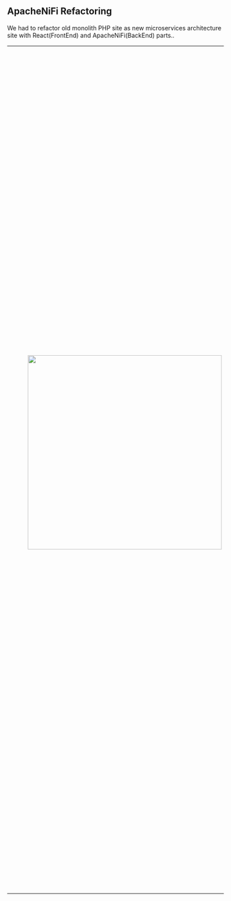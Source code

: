 ## ApacheNiFi Refactoring 

We had to refactor old monolith PHP site as new microservices architecture site with React(FrontEnd) and ApacheNiFi(BackEnd) parts..

<table><tbody><tr><td><figure class="image image_resized" style="width:91.12%;"><img src="https://33333.cdn.cke-cs.com/kSW7V9NHUXugvhoQeFaf/images/b07d1f22fb392ad73687af860901f34337c9bd8af518144c.png" srcset="https://33333.cdn.cke-cs.com/kSW7V9NHUXugvhoQeFaf/images/b07d1f22fb392ad73687af860901f34337c9bd8af518144c.png/w_131 131w, https://33333.cdn.cke-cs.com/kSW7V9NHUXugvhoQeFaf/images/b07d1f22fb392ad73687af860901f34337c9bd8af518144c.png/w_211 211w, https://33333.cdn.cke-cs.com/kSW7V9NHUXugvhoQeFaf/images/b07d1f22fb392ad73687af860901f34337c9bd8af518144c.png/w_291 291w, https://33333.cdn.cke-cs.com/kSW7V9NHUXugvhoQeFaf/images/b07d1f22fb392ad73687af860901f34337c9bd8af518144c.png/w_371 371w, https://33333.cdn.cke-cs.com/kSW7V9NHUXugvhoQeFaf/images/b07d1f22fb392ad73687af860901f34337c9bd8af518144c.png/w_451 451w" sizes="100vw" width="451"></figure></td><td><figure class="image image_resized" style="width:91.34%;"><img src="https://33333.cdn.cke-cs.com/kSW7V9NHUXugvhoQeFaf/images/bb1d35400286e05cbf5286d75e69fcedb1df69416de28635.png" srcset="https://33333.cdn.cke-cs.com/kSW7V9NHUXugvhoQeFaf/images/bb1d35400286e05cbf5286d75e69fcedb1df69416de28635.png/w_190 190w, https://33333.cdn.cke-cs.com/kSW7V9NHUXugvhoQeFaf/images/bb1d35400286e05cbf5286d75e69fcedb1df69416de28635.png/w_380 380w, https://33333.cdn.cke-cs.com/kSW7V9NHUXugvhoQeFaf/images/bb1d35400286e05cbf5286d75e69fcedb1df69416de28635.png/w_570 570w, https://33333.cdn.cke-cs.com/kSW7V9NHUXugvhoQeFaf/images/bb1d35400286e05cbf5286d75e69fcedb1df69416de28635.png/w_760 760w, https://33333.cdn.cke-cs.com/kSW7V9NHUXugvhoQeFaf/images/bb1d35400286e05cbf5286d75e69fcedb1df69416de28635.png/w_950 950w, https://33333.cdn.cke-cs.com/kSW7V9NHUXugvhoQeFaf/images/bb1d35400286e05cbf5286d75e69fcedb1df69416de28635.png/w_1140 1140w, https://33333.cdn.cke-cs.com/kSW7V9NHUXugvhoQeFaf/images/bb1d35400286e05cbf5286d75e69fcedb1df69416de28635.png/w_1330 1330w, https://33333.cdn.cke-cs.com/kSW7V9NHUXugvhoQeFaf/images/bb1d35400286e05cbf5286d75e69fcedb1df69416de28635.png/w_1520 1520w, https://33333.cdn.cke-cs.com/kSW7V9NHUXugvhoQeFaf/images/bb1d35400286e05cbf5286d75e69fcedb1df69416de28635.png/w_1710 1710w, https://33333.cdn.cke-cs.com/kSW7V9NHUXugvhoQeFaf/images/bb1d35400286e05cbf5286d75e69fcedb1df69416de28635.png/w_1850 1850w" sizes="100vw" width="1850"></figure></td></tr><tr><td>&nbsp;</td><td>&nbsp;</td></tr><tr><td>&nbsp;</td><td>&nbsp;</td></tr><tr><td>&nbsp;</td><td>&nbsp;</td></tr></tbody></table>

